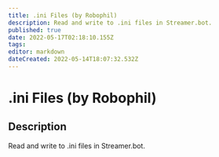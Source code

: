 ```yaml
---
title: .ini Files (by Robophil)
description: Read and write to .ini files in Streamer.bot.
published: true
date: 2022-05-17T02:18:10.155Z
tags: 
editor: markdown
dateCreated: 2022-05-14T18:07:32.532Z
---
```


# .ini Files (by Robophil)
## Description
Read and write to .ini files in Streamer.bot.